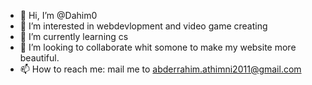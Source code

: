 - 👋 Hi, I’m @Dahim0
- 👀 I’m interested in webdevlopment and video game creating
- 🌱 I’m currently learning cs
- 💞️ I’m looking to collaborate whit somone to make my website more beautiful.
- 📫 How to reach me: mail me to abderrahim.athimni2011@gmail.com

<!---
Dahim0/Dahim0 is a ✨ special ✨ repository because its `README.md` (this file) appears on your GitHub profile.
You can click the Preview link to take a look at your changes.
--->
